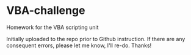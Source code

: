 # VBA-challenge
Homework for the VBA scripting unit

Initially uploaded to the repo prior to Github instruction. If there are any consequent errors, please let me know, I'll re-do. Thanks!
